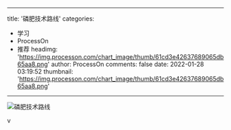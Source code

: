 
---
title: '磷肥技术路线'
categories: 
 - 学习
 - ProcessOn
 - 推荐
headimg: 'https://img.processon.com/chart_image/thumb/61cd3e42637689065db65aa8.png'
author: ProcessOn
comments: false
date: 2022-01-28 03:19:52
thumbnail: 'https://img.processon.com/chart_image/thumb/61cd3e42637689065db65aa8.png'
---

<div>   
<img class="thumb" alt="磷肥技术路线" src="https://img.processon.com/chart_image/thumb/61cd3e42637689065db65aa8.png" referrerpolicy="no-referrer">
<p>v</p>  
</div>
            